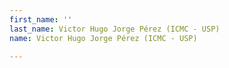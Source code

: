 ```yaml
---
first_name: ''
last_name: Victor Hugo Jorge Pérez (ICMC - USP)
name: Victor Hugo Jorge Pérez (ICMC - USP)

---
```


